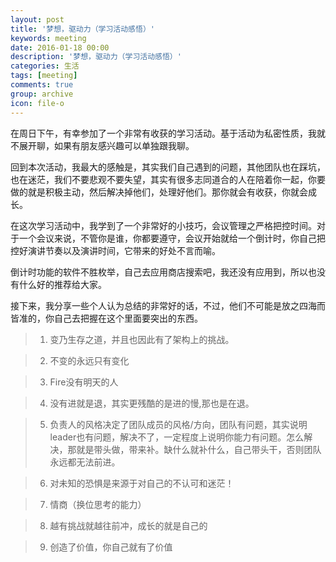 ```yaml
---
layout: post
title: '梦想，驱动力（学习活动感悟）'
keywords: meeting
date: 2016-01-18 00:00
description: '梦想，驱动力（学习活动感悟）'
categories: 生活
tags: [meeting]
comments: true
group: archive
icon: file-o
---
```


在周日下午，有幸参加了一个非常有收获的学习活动。基于活动为私密性质，我就不展开聊，如果有朋友感兴趣可以单独跟我聊。

回到本次活动，我最大的感触是，其实我们自己遇到的问题，其他团队也在踩坑，也在迷茫，我们不要悲观不要失望，其实有很多志同道合的人在陪着你一起，你要做的就是积极主动，然后解决掉他们，处理好他们。那你就会有收获，你就会成长。

<!--more-->

在这次学习活动中，我学到了一个非常好的小技巧，会议管理之严格把控时间。对于一个会议来说，不管你是谁，你都要遵守，会议开始就给一个倒计时，你自己把控好演讲节奏以及演讲时间，它带来的好处不言而喻。

倒计时功能的软件不胜枚举，自己去应用商店搜索吧，我还没有应用到，所以也没有什么好的推荐给大家。

接下来，我分享一些个人认为总结的非常好的话，不过，他们不可能是放之四海而皆准的，你自己去把握在这个里面要突出的东西。


>1. 变乃生存之道，并且也因此有了架构上的挑战。

>2. 不变的永远只有变化

>3. Fire没有明天的人

>4. 没有进就是退，其实更残酷的是进的慢,那也是在退。

>5. 负责人的风格决定了团队成员的风格/方向，团队有问题，其实说明leader也有问题，解决不了，一定程度上说明你能力有问题。怎么解决，那就是带头做，带来补。缺什么就补什么，自己带头干，否则团队永远都无法前进。

>6. 对未知的恐惧是来源于对自己的不认可和迷茫！

>7. 情商（换位思考的能力）

>8. 越有挑战就越往前冲，成长的就是自己的

>9. 创造了价值，你自己就有了价值
